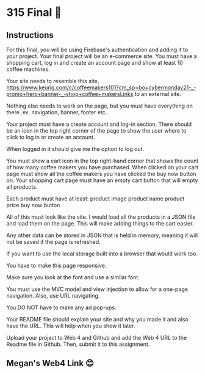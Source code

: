 # 315 Final 🍵

## Instructions

For this final, you will be using Firebase's authentication and adding it to your project. Your final project will be an e-commerce site. You must have a shopping cart, log in and create an account page and show at least 10 coffee machines.

Your site needs to resemble this site, https://www.keurig.com/c/coffeemakers101?cm_sp=bo+cybermonday21-_-promo+hero+banner-_-shop+coffee+makersLinks to an external site.

Nothing else needs to work on the page, but you must have everything on there. ex. navigation, banner, footer etc..

Your project must have a create account and log-in section. There should be an icon in the top right corner of the page to show the user where to click to log in or create an account.

When logged in it should give me the option to log out.

You must show a cart icon in the top right-hand corner that shows the count of how many coffee makers you have purchased. When clicked on your cart page must show all the coffee makers you have clicked the buy now button on. Your shopping cart page must have an empty cart button that will empty all products.

Each product must have at least:
product image
product name
product price
buy now button

All of this must look like the site. I would load all the products in a JSON file and load them on the page.
This will make adding things to the cart easier.

Any other data can be stored in JSON that is held in memory, meaning it will not be saved if the page is refreshed.

If you want to use the local storage built into a browser that would work too.

You have to make this page responsive.

Make sure you look at the font and use a similar font.

You must use the MVC model and view injection to allow for a one-page navigation. Also, use URL navigating.

You DO NOT have to make any ad pop-ups.

Your README file should explain your site and why you made it and also have the URL.
This will help when you show it later.

Upload your project to Web 4 and Github and add the Web 4 URL to the Readme file in Github. Then, submit it to this assignment.

## Megan's Web4 Link 😊
